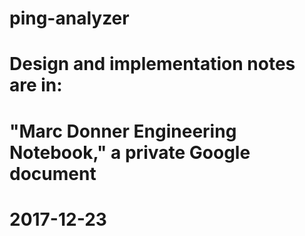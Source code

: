 # ping-analyzer

# Design and implementation notes are in:
# "Marc Donner Engineering Notebook," a private Google document 

# 2017-12-23
